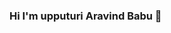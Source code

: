 ### Hi I'm upputuri Aravind Babu 👋

<!--
**aravindbabu05/aravindbabu05** is a ✨ _special_ ✨ repository because its `README.md` (this file) appears on your GitHub profile.

Here are some ideas to get you started:

- 🔭 I’m currently working on RPA-Blue Prism  ...
- 🌱 I’m currently learning Full Stack Developmen ...
- 👯 I’m looking to collaborate on ...
- 🤔 I’m looking for help with...
- 💬 Ask me about ... Any Tech related stuff 
- 📫 How to reach me: You can reach me on facebook @...
- 😄 Pronouns: ... He/His
- ⚡ Fun fact: ... I used to be more productive when i'm with more productive people 
-->
